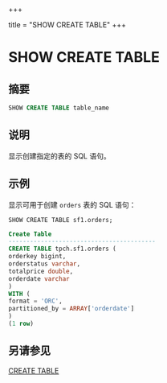 +++

title = "SHOW CREATE TABLE"
+++

# SHOW CREATE TABLE

## 摘要

``` sql
SHOW CREATE TABLE table_name
```

## 说明

显示创建指定的表的 SQL 语句。

## 示例

显示可用于创建 `orders` 表的 SQL 语句：

    SHOW CREATE TABLE sf1.orders;

``` sql
Create Table
-----------------------------------------
CREATE TABLE tpch.sf1.orders (
orderkey bigint,
orderstatus varchar,
totalprice double,
orderdate varchar
)
WITH (
format = 'ORC',
partitioned_by = ARRAY['orderdate']
)
(1 row)
```

## 另请参见

[CREATE TABLE](./create-table.html)